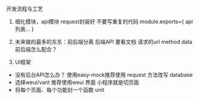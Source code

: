 开发流程与工艺

1. 细化模块，api模块
request封装好 不要写重复的代码
    module.exports={
        api列表...
    }
2. 未来做的最多的东东：前后端分离
    后端API 要看文档
    请求的url method data
    前后端怎么配合？

3. UI框架



- 没有后台API怎么办？ 使用easy-mock推荐使用
request 方法改写 database
- 选择weui/vant 推荐使用weui
界面 小程序就是切页面
- 将每个页面、每个功能封一个函数 unit